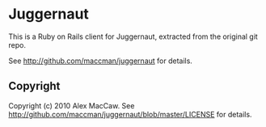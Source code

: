 # Juggernaut

This is a Ruby on Rails client for Juggernaut, extracted from the original git repo.

See http://github.com/maccman/juggernaut for details.

## Copyright

Copyright (c) 2010 Alex MacCaw. 
See http://github.com/maccman/juggernaut/blob/master/LICENSE for details.
